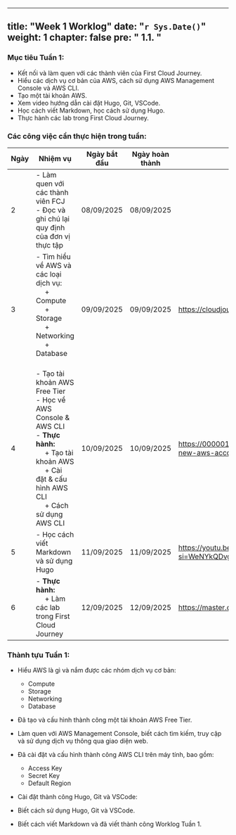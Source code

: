 

---
title: "Week 1 Worklog"
date: "`r Sys.Date()`"
weight: 1
chapter: false
pre: " <b> 1.1. </b> "
---

### Mục tiêu Tuần 1:

* Kết nối và làm quen với các thành viên của First Cloud Journey.
* Hiểu các dịch vụ cơ bản của AWS, cách sử dụng AWS Management Console và AWS CLI.
* Tạo một tài khoản AWS.
* Xem video hướng dẫn cài đặt Hugo, Git, VSCode.
* Học cách viết Markdown, học cách sử dụng Hugo.
* Thực hành các lab trong First Cloud Journey.

### Các công việc cần thực hiện trong tuần:
| Ngày | Nhiệm vụ                                                                                                                                                                                                   | Ngày bắt đầu | Ngày hoàn thành | Tài liệu tham khảo                        |
| --- | ------------------------------------------------------------------------------------------------------------------------------------------------------------------------------------------------------ | ---------- | --------------- | ----------------------------------------- |
| 2   | - Làm quen với các thành viên FCJ <br> - Đọc và ghi chú lại quy định của đơn vị thực tập                                                                                                               | 08/09/2025 | 08/09/2025      |
| 3   | - Tìm hiểu về AWS và các loại dịch vụ: <br>&emsp; + Compute <br>&emsp; + Storage <br>&emsp; + Networking <br>&emsp; + Database <br>&emsp;                                                              | 09/09/2025 | 09/09/2025      | <https://cloudjourney.awsstudygroup.com/> |
| 4   | - Tạo tài khoản AWS Free Tier <br> - Học về AWS Console & AWS CLI <br> - **Thực hành:** <br>&emsp; + Tạo tài khoản AWS <br>&emsp; + Cài đặt & cấu hình AWS CLI <br> &emsp; + Cách sử dụng AWS CLI      | 10/09/2025 | 10/09/2025      | <https://000001.awsstudygroup.com/1-create-new-aws-account/> |
| 5   | - Học cách viết Markdown và sử dụng Hugo                                                                                                                                                               | 11/09/2025 | 11/09/2025      | <https://youtu.be/mXRqgMr_97U?si=WeNYkQDvgZFIkF3r> |
| 6   | - **Thực hành:** <br>&emsp; + Làm các lab trong First Cloud Journey                                                                                                                                    | 12/09/2025 | 12/09/2025      | <https://master.d31mm2rc5713dr.amplifyapp.com/> |


### Thành tựu Tuần 1:

* Hiểu AWS là gì và nắm được các nhóm dịch vụ cơ bản:
  * Compute
  * Storage
  * Networking 
  * Database

* Đã tạo và cấu hình thành công một tài khoản AWS Free Tier.
* Làm quen với AWS Management Console, biết cách tìm kiếm, truy cập và sử dụng dịch vụ thông qua giao diện web.
* Đã cài đặt và cấu hình thành công AWS CLI trên máy tính, bao gồm:
  * Access Key
  * Secret Key
  * Default Region

* Cài đặt thành công Hugo, Git và VSCode:

* Biết cách sử dụng Hugo, Git và VSCode.

* Biết cách viết Markdown và đã viết thành công Worklog Tuần 1.

